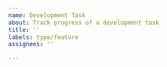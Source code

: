 ```yaml
---
name: Development Task
about: Track progress of a development task
title: ''
labels: type/feature
assignees: ''

---
```

